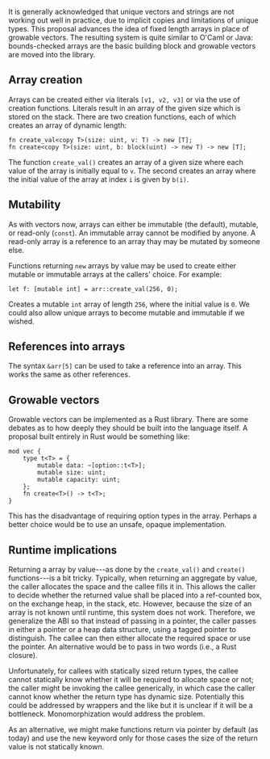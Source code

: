 It is generally acknowledged that unique vectors and strings are not
working out well in practice, due to implicit copies and limitations
of unique types.  This proposal advances the idea of fixed length
arrays in place of growable vectors.  The resulting system is quite
similar to O'Caml or Java: bounds-checked arrays are the basic
building block and growable vectors are moved into the library.

## Array creation

Arrays can be created either via literals `[v1, v2, v3]` or via the
use of creation functions.  Literals result in an array of the given
size which is stored on the stack.  There are two creation functions,
each of which creates an array of dynamic length:

    fn create_val<copy T>(size: uint, v: T) -> new [T];
    fn create<copy T>(size: uint, b: block(uint) -> new T) -> new [T];

The function `create_val()` creates an array of a given size where
each value of the array is initially equal to `v`.  The second creates
an array where the initial value of the array at index `i` is given by
`b(i)`.

## Mutability

As with vectors now, arrays can either be immutable (the default),
mutable, or read-only (`const`).  An immutable array cannot be
modified by anyone.  A read-only array is a reference to an array thay
may be mutated by someone else.

Functions returning `new` arrays by value may be used to create either
mutable or immutable arrays at the callers' choice.  For example:

    let f: [mutable int] = arr::create_val(256, 0);
    
Creates a mutable `int` array of length `256`, where the initial value
is `0`.  We could also allow unique arrays to become mutable and
immutable if we wished.

## References into arrays

The syntax `&arr[5]` can be used to take a reference into an array.  This
works the same as other references.

## Growable vectors

Growable vectors can be implemented as a Rust library.  There are some
debates as to how deeply they should be built into the language itself.
A proposal built entirely in Rust would be something like:

    mod vec {
        type t<T> = {
            mutable data: ~[option::t<T>];
            mutable size: uint;
            mutable capacity: uint;
        };
        fn create<T>() -> t<T>;
    }
    
This has the disadvantage of requiring option types in the array.
Perhaps a better choice would be to use an unsafe, opaque
implementation.

## Runtime implications

Returning a array by value---as done by the `create_val()` and
`create()` functions---is a bit tricky.  Typically, when returning an
aggregate by value, the caller allocates the space and the callee
fills it in.  This allows the caller to decide whether the returned
value shall be placed into a ref-counted box, on the exchange heap, in
the stack, etc.  However, because the size of an array is not known
until runtime, this system does not work.  Therefore, we generalize
the ABI so that instead of passing in a pointer, the caller passes in
either a pointer or a heap data structure, using a tagged pointer to
distinguish.  The callee can then either allocate the required space
or use the pointer.  An alternative would be to pass in two words
(i.e., a Rust closure).

Unfortunately, for callees with statically sized return types, the
callee cannot statically know whether it will be required to allocate
space or not; the caller might be invoking the callee generically, in
which case the caller cannot know whether the return type has dynamic
size.  Potentially this could be addressed by wrappers and the like
but it is unclear if it will be a bottleneck.  Monomorphization would
address the problem.

As an alternative, we might make functions return via pointer by
default (as today) and use the new keyword only for those cases the
size of the return value is not statically known.
